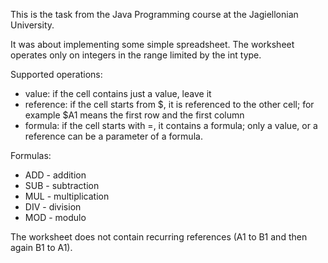 This is the task from the Java Programming course at the Jagiellonian University.

It was about implementing some simple spreadsheet.
The worksheet operates only on integers
in the range limited by the int type.

Supported operations:
- value: if the cell contains just a value,
leave it
- reference: if the cell starts from $, it is referenced to the other cell;
for example $A1 means the first row and the first column
- formula: if the cell starts with =, it contains a formula; only a value, or a reference
can be a parameter of a formula.

Formulas:
- ADD - addition
- SUB - subtraction
- MUL - multiplication
- DIV - division
- MOD - modulo

The worksheet does not contain recurring references (A1 to B1 and then again B1 to A1).

